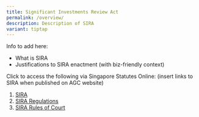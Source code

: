 ```yaml
---
title: Significant Investments Review Act
permalink: /overview/
description: Description of SIRA
variant: tiptap
---
```

Info to add here:
* What is SIRA
* Justifications to SIRA enactment (with biz-friendly context)

Click to access the following via Singapore Statutes Online:
(insert links to SIRA when published on AGC website)
1.  [SIRA](https://sso.agc.gov.sg/Act/POFMA2019?TransactionDate=20191001235959)
2.  [SIRA Regulations](https://sso.agc.gov.sg//Act/POFMA2019)
3.  [SIRA Rules of Court](https://sso.agc.gov.sg/SL/SCJA1969-S665-2019?DocDate=20220318)